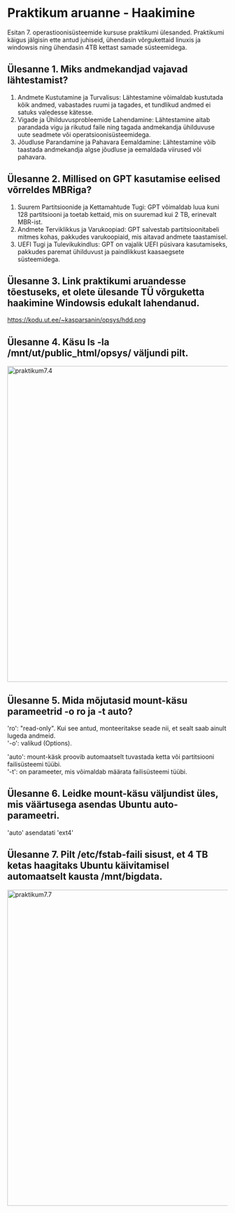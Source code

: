 # Praktikum  aruanne - Haakimine

Esitan 7. operastioonisüsteemide kursuse praktikumi ülesanded. Praktikumi käigus jälgisin ette antud juhiseid, ühendasin võrgukettaid linuxis ja windowsis ning ühendasin 4TB kettast samade süsteemidega.

## Ülesanne 1. Miks andmekandjad vajavad lähtestamist?

1. Andmete Kustutamine ja Turvalisus: Lähtestamine võimaldab kustutada kõik andmed, vabastades ruumi ja tagades, et tundlikud andmed ei satuks valedesse kätesse.
2. Vigade ja Ühilduvusprobleemide Lahendamine: Lähtestamine aitab parandada vigu ja rikutud faile ning tagada andmekandja ühilduvuse uute seadmete või operatsioonisüsteemidega.
3. Jõudluse Parandamine ja Pahavara Eemaldamine: Lähtestamine võib taastada andmekandja algse jõudluse ja eemaldada viirused või pahavara.


## Ülesanne 2. Millised on GPT kasutamise eelised võrreldes MBRiga?

1. Suurem Partitsioonide ja Kettamahtude Tugi: GPT võimaldab luua kuni 128 partitsiooni ja toetab kettaid, mis on suuremad kui 2 TB, erinevalt MBR-ist.
2. Andmete Terviklikkus ja Varukoopiad: GPT salvestab partitsioonitabeli mitmes kohas, pakkudes varukoopiaid, mis aitavad andmete taastamisel.
3. UEFI Tugi ja Tulevikukindlus: GPT on vajalik UEFI püsivara kasutamiseks, pakkudes paremat ühilduvust ja paindlikkust kaasaegsete süsteemidega.


## Ülesanne 3. Link praktikumi aruandesse tõestuseks, et olete ülesande TÜ võrguketta haakimine Windowsis edukalt lahendanud.
https://kodu.ut.ee/~kasparsanin/opsys/hdd.png

## Ülesanne 4. Käsu ls -la /mnt/ut/public_html/opsys/ väljundi pilt.
<img width="720" alt="praktikum7.4" src="https://github.com/user-attachments/assets/43811694-722d-477c-85f0-8be4e9820965">

## Ülesanne 5. Mida mõjutasid mount-käsu parameetrid -o ro ja -t auto?

'ro': "read-only". Kui see antud, monteeritakse seade nii, et sealt saab ainult lugeda andmeid. \
'-o': valikud (Options).

'auto': mount-käsk proovib automaatselt tuvastada ketta või partitsiooni failisüsteemi tüübi. \
'-t': on parameeter, mis võimaldab määrata failisüsteemi tüübi.

## Ülesanne 6. Leidke mount-käsu väljundist üles, mis väärtusega asendas Ubuntu auto-parameetri.

'auto' asendatati 'ext4'

## Ülesanne 7. Pilt /etc/fstab-faili sisust, et 4 TB ketas haagitaks Ubuntu käivitamisel automaatselt kausta /mnt/bigdata.
<img width="720" alt="praktikum7.7" src="https://github.com/user-attachments/assets/2c57415a-efbf-4d66-921a-ab321c8ff110">


